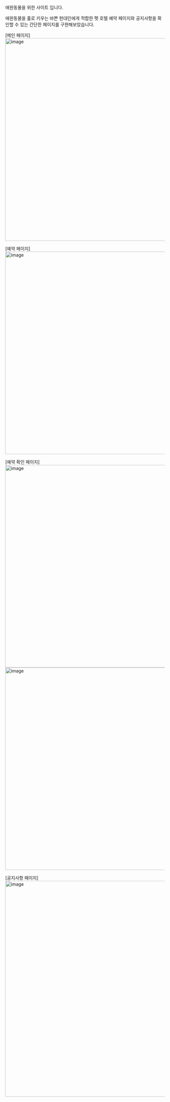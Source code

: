 애완동물을 위한 사이트 입니다.

애완동물을 홀로 키우는 바쁜 현대인에게 적합한 펫 호텔 예약 페이지와 공지사항을 확인할 수 있는 간단한 페이지를 구현해보았습니다.

[메인 페이지]
<img width="1437" height="640" alt="image" src="https://github.com/user-attachments/assets/1ddb69d4-8d80-45aa-aa5f-bb8b37a30a71" />

[예약 페이지]
<img width="1437" height="640" alt="image" src="https://github.com/user-attachments/assets/6cccd2f3-bb26-42f8-895a-f6cf6fb8e970" />

[예약 확인 페이지]
<img width="1437" height="640" alt="image" src="https://github.com/user-attachments/assets/cc597f89-c468-4d36-b87f-84627df23c94" />
<img width="1437" height="640" alt="image" src="https://github.com/user-attachments/assets/1c0deafb-f14b-4958-bfaf-4641e8dd356c" />

[공지사항 페이지]
<img width="1282" height="682" alt="image" src="https://github.com/user-attachments/assets/0e1e9057-b9e6-4eff-93c9-5ea7d8daa855" />
